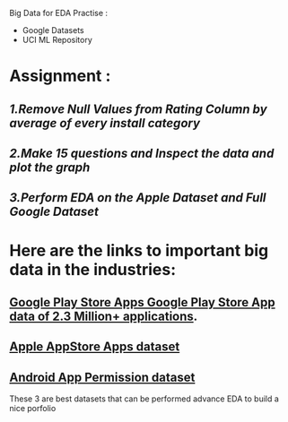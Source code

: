 Big Data for EDA Practise : 
- Google Datasets 
- UCI ML Repository 

# **Assignment :**

## *1.Remove Null Values from Rating Column by average of every install category* 

## *2.Make 15 questions and Inspect the data and plot the graph* 

## *3.Perform EDA on the Apple Dataset and Full Google Dataset*

# Here are the links to important big data in the industries:
## [Google Play Store Apps Google Play Store App data of 2.3 Million+ applications](https://www.kaggle.com/datasets/gauthamp10/google-playstore-apps).
## [Apple AppStore Apps dataset](https://www.kaggle.com/datasets/gauthamp10/apple-appstore-apps/data)
## [Android App Permission dataset](https://www.kaggle.com/datasets/gauthamp10/app-permissions-android)

These 3 are best datasets that can be performed advance EDA to build a nice porfolio  